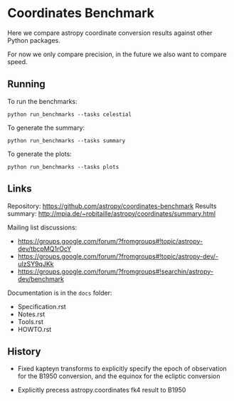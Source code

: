 Coordinates Benchmark
=====================

Here we compare astropy coordinate conversion results against other Python packages.

For now we only compare precision, in the future we also want to compare speed.

Running
-------

To run the benchmarks:

    python run_benchmarks --tasks celestial

To generate the summary:

    python run_benchmarks --tasks summary

To generate the plots:

    python run_benchmarks --tasks plots

Links
-----

Repository: https://github.com/astropy/coordinates-benchmark
Results summary: http://mpia.de/~robitaille/astropy/coordinates/summary.html

Mailing list discussions:
* https://groups.google.com/forum/?fromgroups#!topic/astropy-dev/tbcpMQ1rOcY
* https://groups.google.com/forum/?fromgroups#!topic/astropy-dev/-ulzSY9qJKk
* https://groups.google.com/forum/?fromgroups#!searchin/astropy-dev/benchmark

Documentation is in the `docs` folder:
* Specification.rst
* Notes.rst
* Tools.rst
* HOWTO.rst

History
-------

- Fixed kapteyn transforms to explicitly specify the epoch of observation for
  the B1950 conversion, and the equinox for the ecliptic conversion

- Explicitly precess astropy.coordinates fk4 result to B1950
